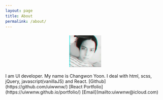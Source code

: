 ```yaml
---
layout: page
title: About
permalink: /about/
---
```


<img src="/asset/images/avatar.jpg" alt="uiwwnw" style="display: block;width: 100px; margin: 20px auto;">
 I am UI developer. My name is Changwon Yoon. I deal with html, scss, jQuery, javascript(vanillaJS) and React.  
 [Github](https://github.com/uiwwnw/)  
 [React Portfolio](https://uiwwnw.github.io/portfolio/)  
 [Email](mailto:uiwwnw@icloud.com)

